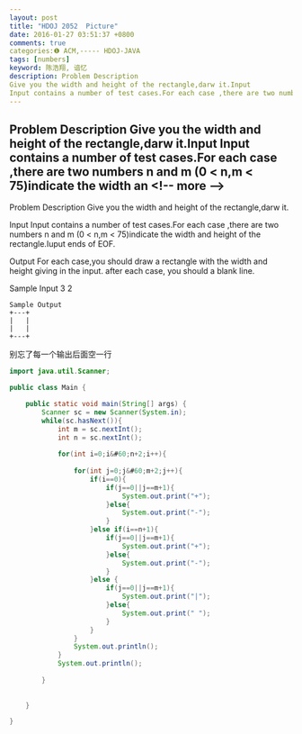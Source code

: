 ```yaml
---
layout: post
title: "HDOJ 2052  Picture"
date: 2016-01-27 03:51:37 +0800
comments: true
categories:❶ ACM,----- HDOJ-JAVA
tags: [numbers]
keyword: 陈浩翔, 谙忆
description: Problem Description 
Give you the width and height of the rectangle,darw it.Input 
Input contains a number of test cases.For each case ,there are two numbers n and m (0 < n,m < 75)indicate the width an 
---
```



Problem Description 
Give you the width and height of the rectangle,darw it.Input 
Input contains a number of test cases.For each case ,there are two numbers n and m (0 &#60; n,m &#60; 75)indicate the width an
&#60;!-- more --&#62;
----------

Problem Description
Give you the width and height of the rectangle,darw it.
 

Input
Input contains a number of test cases.For each case ,there are two numbers n and m (0 &#60; n,m &#60; 75)indicate the width and height of the rectangle.Iuput ends of EOF.
 

Output
For each case,you should draw a rectangle with the width and height giving in the input.
after each case, you should a blank line. 
 

Sample Input
3 2
 

```
Sample Output
+---+
|   |
|   |
+---+
```



别忘了每一个输出后面空一行

```java
import java.util.Scanner;

public class Main {

	public static void main(String[] args) {
		Scanner sc = new Scanner(System.in);
		while(sc.hasNext()){
			int m = sc.nextInt();
			int n = sc.nextInt();
			
			for(int i=0;i&#60;n+2;i++){
				
				for(int j=0;j&#60;m+2;j++){
					if(i==0){
						if(j==0||j==m+1){
							System.out.print("+");
						}else{
							System.out.print("-");
						}
					}else if(i==n+1){
						if(j==0||j==m+1){
							System.out.print("+");
						}else{
							System.out.print("-");
						}
					}else {
						if(j==0||j==m+1){
							System.out.print("|");
						}else{
							System.out.print(" ");
						}
					}
				}
				System.out.println();
			}
			System.out.println();
			
		}
		
		
	}

}

```